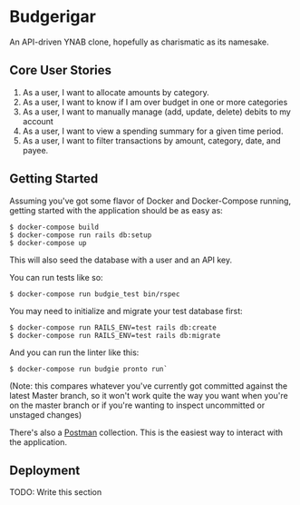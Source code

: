 # Budgerigar

An API-driven YNAB clone, hopefully as charismatic as its namesake.

## Core User Stories

1. As a user, I want to allocate amounts by category.
2. As a user, I want to know if I am over budget in one or more categories
3. As a user, I want to manually manage (add, update, delete) debits to my
   account
4. As a user, I want to view a spending summary for a given time period.
5. As a user, I want to filter transactions by amount, category, date, and
   payee.

## Getting Started

Assuming you've got some flavor of Docker and Docker-Compose running, getting
started with the application should be as easy as:

```shell
$ docker-compose build
$ docker-compose run rails db:setup
$ docker-compose up
```

This will also seed the database with a user and an API key.

You can run tests like so:

```shell
$ docker-compose run budgie_test bin/rspec
```

You may need to initialize and migrate your test database first:

```shell
$ docker-compose run RAILS_ENV=test rails db:create
$ docker-compose run RAILS_ENV=test rails db:migrate
```

And you can run the linter like this:

```shell
$ docker-compose run budgie pronto run`
```

(Note: this compares whatever you've currently got committed against the latest
Master branch, so it won't work quite the way you want when you're on the master
branch or if you're wanting to inspect uncommitted or unstaged changes)

There's also a [Postman](https://getpostman.com) collection. This is the easiest
way to interact with the application.

## Deployment

TODO: Write this section
